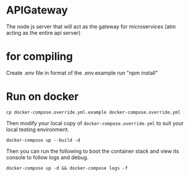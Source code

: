 # APIGateway
The node js server that will act as the gateway for microservices (atm acting as the entire api server)

# for compiling
Create .env file in format of the .env.example
run "npm install"

# Run on docker 

`cp docker-compose.override.yml.example docker-compose.override.yml`

Then modify your local copy of `docker-compose.override.yml` to suit your local testing environment.

`docker-compose up --build -d`

Then you can run the following to boot the container stack and view its console to follow logs and debug.

`docker-compose up -d && docker-compose logs -f`
